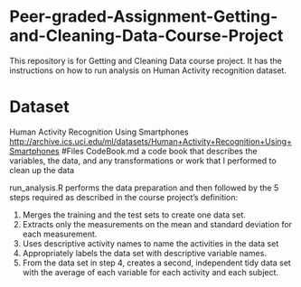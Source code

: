 # Peer-graded-Assignment-Getting-and-Cleaning-Data-Course-Project
This repository is for Getting and Cleaning Data course project. It has the instructions on how to run analysis on Human Activity recognition dataset.

# Dataset
Human Activity Recognition Using Smartphones
http://archive.ics.uci.edu/ml/datasets/Human+Activity+Recognition+Using+Smartphones 
#Files
CodeBook.md a code book that describes the variables, the data, and any transformations or work that I performed to clean up the data

run_analysis.R performs the data preparation and then followed by the 5 steps required as described in the course project’s definition:

1. Merges the training and the test sets to create one data set.
2. Extracts only the measurements on the mean and standard deviation for each measurement.
3. Uses descriptive activity names to name the activities in the data set
4. Appropriately labels the data set with descriptive variable names.
5. From the data set in step 4, creates a second, independent tidy data set with the average of each variable for each activity and each subject.